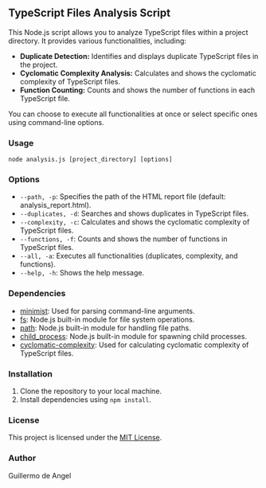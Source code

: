 ## TypeScript Files Analysis Script

This Node.js script allows you to analyze TypeScript files within a project directory. It provides various functionalities, including:

- **Duplicate Detection:** Identifies and displays duplicate TypeScript files in the project.
- **Cyclomatic Complexity Analysis:** Calculates and shows the cyclomatic complexity of TypeScript files.
- **Function Counting:** Counts and shows the number of functions in each TypeScript file.

You can choose to execute all functionalities at once or select specific ones using command-line options.

### Usage

```
node analysis.js [project_directory] [options]
```

### Options

- `--path, -p`: Specifies the path of the HTML report file (default: analysis_report.html).
- `--duplicates, -d`: Searches and shows duplicates in TypeScript files.
- `--complexity, -c`: Calculates and shows the cyclomatic complexity of TypeScript files.
- `--functions, -f`: Counts and shows the number of functions in TypeScript files.
- `--all, -a`: Executes all functionalities (duplicates, complexity, and functions).
- `--help, -h`: Shows the help message.

### Dependencies

- [minimist](https://www.npmjs.com/package/minimist): Used for parsing command-line arguments.
- [fs](https://nodejs.org/api/fs.html): Node.js built-in module for file system operations.
- [path](https://nodejs.org/api/path.html): Node.js built-in module for handling file paths.
- [child_process](https://nodejs.org/api/child_process.html): Node.js built-in module for spawning child processes.
- [cyclomatic-complexity](https://www.npmjs.com/package/cyclomatic-complexity): Used for calculating cyclomatic complexity of TypeScript files.

### Installation

1. Clone the repository to your local machine.
2. Install dependencies using `npm install`.

### License

This project is licensed under the [MIT License](LICENSE).

### Author

Guillermo de Angel
